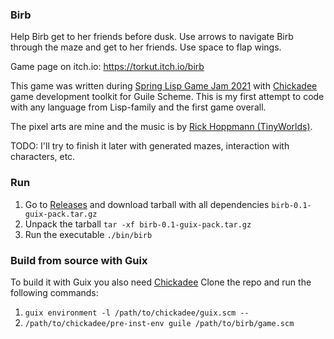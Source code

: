 ### Birb

Help Birb get to her friends before dusk. Use arrows to navigate Birb through the maze and get to her friends. Use space to flap wings.

Game page on itch.io: https://torkut.itch.io/birb

This game was written during [Spring Lisp Game Jam 2021](https://itch.io/jam/spring-lisp-game-jam-2021 "Spring Lisp Game Jam 2021") with [Chickadee](https://dthompson.us/projects/chickadee.html "Chickadee") game development toolkit for Guile Scheme. This is my first attempt to code with any language from Lisp-family and the first game overall.

The pixel arts are mine and the music is by [Rick Hoppmann (TinyWorlds)](https://opengameart.org/users/tinyworlds "Rick Hoppmann (TinyWorlds)").


TODO: I'll try to finish it later with generated mazes, interaction with characters, etc.

### Run

1. Go to [Releases](https://github.com/kierros/birb/releases) and download tarball with all dependencies `birb-0.1-guix-pack.tar.gz`
2. Unpack the tarball 
`tar -xf birb-0.1-guix-pack.tar.gz`
3. Run the executable 
`./bin/birb`

### Build from source with Guix

To build it with Guix you also need [Chickadee](https://dthompson.us/projects/chickadee.html "Chickadee")
Clone the repo and run the following commands:
1. `guix environment -l /path/to/chickadee/guix.scm -- `
2. `/path/to/chickadee/pre-inst-env guile /path/to/birb/game.scm `

